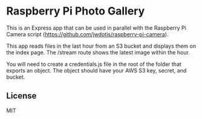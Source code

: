 # Raspberry Pi Photo Gallery

This is an Express app that can be used in parallel with the Raspberry Pi Camera
script (https://github.com/jwdotjs/raspberry-pi-camera).

This app reads files in the last hour from an S3 bucket and displays them on the index page.
The /stream route shows the latest image within the hour.

You will need to create a credentials.js file in the root of the folder
that exports an object. The object should have your AWS S3 key, secret, and bucket.

## License

MIT